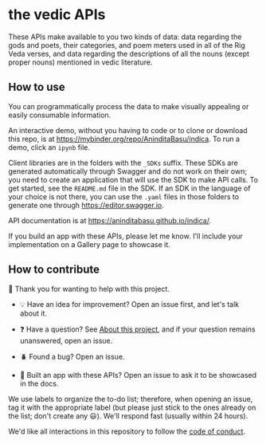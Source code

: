 # the vedic APIs

These APIs make available to you two kinds of data: data regarding the gods and poets, their categories, and poem meters used in all of the Rig Veda verses, and data regarding the descriptions of all the nouns (except proper nouns) mentioned in vedic literature.

## How to use

You can programmatically process the data to make visually appealing or easily consumable information.

An interactive demo, without you having to code or to clone or download this repo, is at https://mybinder.org/repo/AninditaBasu/indica. To run a demo, click an `ipynb` file.

Client libraries are in the folders with the `_SDKs` suffix. These SDKs are generated automatically through Swagger and do not work on their own; you need to create an application that will use the SDK to make API calls. To get started, see the `README.md` file in the SDK. If an SDK in the language of your choice is not there, you can use the `.yaml` files in those folders to generate one through https://editor.swagger.io.

API documentation is at https://aninditabasu.github.io/indica/.

If you build an app with these APIs, please let me know. I'll include your implementation on a Gallery page to showcase it.

## How to contribute

:slightly_smiling_face: Thank you for wanting to help with this project.

- :bulb: Have an idea for improvement? Open an issue first, and let's talk about it.

- :question: Have a question? See [About this project](https://aninditabasu.github.io/indica/html/about.html), and if your question remains unanswered, open an issue.

- :beetle: Found a bug? Open an issue.

- :tada: Built an app with these APIs? Open an issue to ask it to be showcased in the docs.

We use labels to organize the to-do list; therefore, when opening an issue, tag it with the appropriate label (but please just stick to the ones already on the list; don't create any :smiley:). We'll respond fast (usually within 24 hours).

We'd like all interactions in this repository to follow the [code of conduct](code-of-conduct.md).
